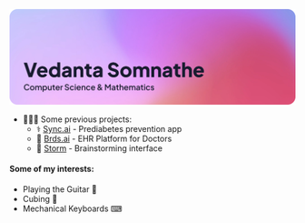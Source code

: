 ![Header Image](https://github.com/theVedanta/theVedanta/blob/main/header.png?raw=true)


<ul>
  <li>👨🏻‍💻 Some previous projects:
    <ul>
      <li>⚕️ <a href="https://justsync.ai" target="_blank">Sync.ai</a> - Prediabetes prevention app</li>
      <li>🏥 <a href="https://brdsai.com" target="_blank">Brds.ai</a> - EHR Platform for Doctors</li>
      <li>🧠 <a href="https://storm.thevedanta.me" target="_blank">Storm</a> - Brainstorming interface</li>
    </ul>
  </li>
</ul>

<!-- [![theVedanta's GitHub stats](https://github-readme-stats.vercel.app/api?username=theVedanta&show_icons=true&theme=github_dark)](https://github.com/theVedanta/github-readme-stats) -->

#### Some of my interests:
  <ul>
    <li>Playing the Guitar 🎸</li>
    <li>Cubing 🧩</li>
    <li>Mechanical Keyboards ⌨</li>
  </ul>
<br>
